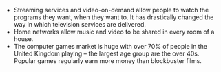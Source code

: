 - Streaming services and video-on-demand allow people to watch the programs they want, when they want to. It has drastically changed the way in which television services are delivered.
- Home networks allow music and video to be shared in every room of a house.
- The computer games market is huge with over 70% of people in the United Kingdom playing – the largest age group are the over 40s. 
Popular games regularly earn more money than blockbuster films.